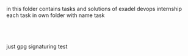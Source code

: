 in this folder contains tasks and solutions of exadel devops internship
<br>each task in own folder with name task<number of task>  
  
<br>
<br>
<br> just gpg signaturing test